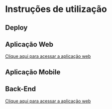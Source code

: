 # Instruções de utilização

## Deploy

## Aplicação Web
[Clique aqui para acessar a aplicação web](https://diarista-app-git-master-saory-s-projects.vercel.app/?_vercel_share=ufIXnWeRm2hcXXHYKNO9WEwyL6I8o4Zh)

## Aplicação Mobile


## Back-End
[Clique aqui para acessar a aplicação web](https://github.com/santanagabi/backend-diarista-puc
)

